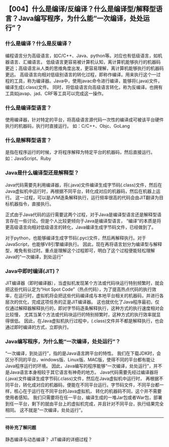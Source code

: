 ## 【004】什么是编译/反编译？什么是编译型/解释型语言？Java编写程序，为什么能“一次编译，处处运行”？

### 什么是编译？什么是反编译？

编程语言分为高级语言，如C/C++、Java、python等。对应也有低级语言，如机器语言、汇编语言。
低级语言更容易被计算机认知，离计算机能够执行的机器码更近；高级语言从人类的思维角度出发，更容易理解，离计算机能够执行的机器码更远。
高级语言向相对低级别语言的转化过程，即称作编译。用来执行这个一过程的工具，称为编译器。Java中，使用javac命令进行编译，能够将(.java)文件，编译生成(.class)文件。
同时，将低级语言向高级语言转化，称为反编译。也拥有工具如javap、jad、CRF等工具可以完成这一操作。

### 什么是编译型语言？

使用编译器，针对特定的平台，将高级语言源代码一次性的编译成可被该平台硬件执行的机器码，执行时直接运行。
如：C/C++、Objc、GoLang

### 什么是解释型语言？

是指在程序运行的时候，才将程序解释为特定平台的机器码，然后直接运行。
如：JavaScript、Ruby

### Java是什么编译型还是解释型？

Java代码需要先利用编译器，将(.java)文件编译生成字节码(.class)文件，然后在Java虚拟机中运行时，再根据不同平台，转化成对应的机器码，然后在机器上运行。
这一过程，可以是JVM逐条解释执行，运行频率很高的代码会由JIT翻译为目标机器指令，直接执行。

正式由于Java代码的运行需要这两个过程，对于Java是编译型语言还是解释型语言存在一些讨论。但是个人比较更倾向于Java是编译型语言，
“编译”的本质是将更高级语言向相对低级语言的转化，Java编译生成字节码文件，已经做到了。

对于python，也能够编译生成字节码(.pyc)文件，然后再解释执行。对于JavaScript，也能够V8引擎编译执行。
因此，现在再将语言划分为编译型与解释型，难免有些过时。重点是理解这个过程即可，明白了这个过程便能轻松理解Java的“一次编译，到处运行”

### Java中即时编译(JIT)？

JIT编译器（即时编译器），当虚拟机发现某个方法或代码块运行特别频繁时，就会把这些代码认定为“Hot Spot 
Code”（热点代码），为了提高热点代码的执行效率，在运行时，虚拟机将会把这些代码编译成与本地平台相关的机器码，并进行各层次的优化，完成这项任务的正是JIT编译器。
这也就优化了Java程序最初，仅仅通过解释器解释执行的，即对字节码逐条解释执行，这种方式的执行速度相对会比较慢，
尤其当某个方法或代码块运行的特别频繁时，这种方式的执行效率就显得很低。
因此，在Java虚拟机执行过程中，(.class)文件并不都是解释执行，也会通过即时编译的方式，立即执行。



### Java编写程序，为什么能“一次编译，处处运行”？

“一次编译，到处运行”，指的是Java语言跨平台的特性。
我们在下载JDK时，会区分不同的平台，windows版、Linux版、MAC版，使得不同的平台都有能让Java程序运行的环境。
因此，Java编写的程序能够“一次编译，处处运行”，并不是Java语言本身相较于其它语言有神奇的地方。
Java代码需要先经过编译器将(.java)文件编译生成字节码(.class)文件，然后在Java虚拟机中运行时，
再根据不同平台，转化成对应的机器码，便能在不同平台运行。字节码文件，不同平台都一样，核心在于运行在不同平台的Java虚拟机，
转化的机器码不同，这个并不需要使用者感知。
我们只需要将在任一平台，编译生成的一堆Jar包或者War包，部署到任一平台，剩下的就由平台上的虚拟机完成，并且针对不同平台，执行结果完全相同。
这不就是“一次编译，处处运行”。



--------------------------------------------------
#### 待补充了解问题

静态编译与动态编译？
JIT编译的详细过程？